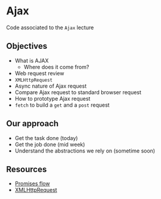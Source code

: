 # Ajax

Code associated to the `Ajax` lecture

## Objectives

* What is AJAX
  * Where does it come from?
* Web request review
* `XMLHttpRequest`
* Async nature of Ajax request
* Compare Ajax request to standard browser request
* How to prototype Ajax request
* `fetch` to build a `get` and a `post` request

## Our approach

* Get the task done (today)
* Get the job done (mid week)
* Understand the abstractions we rely on (sometime soon)

## Resources

* [Promises flow](https://developer.mozilla.org/en-US/docs/Web/JavaScript/Reference/Global_Objects/Promise)
* [XMLHttpRequest](https://developer.mozilla.org/en-US/docs/Web/API/XMLHttpRequest/Using_XMLHttpRequest)
